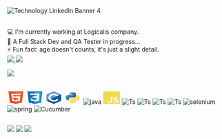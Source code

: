 
![Technology LinkedIn Banner 4](https://github.com/alisson-t-bucchi/alisson-t-bucchi/assets/162882339/6e3cdf03-b273-4b34-904b-ed9e73c774ef)

<br>
💻 I’m currently working at Logicalis company. <br>
📖 A Full Stack Dev and QA Tester in progress... <br>
⚡ Fun fact: age doesn't counts, it's just a slight detail.
<br>

<div>
<a href="https://beacons.ai/AliBucchi">
<img height="130em" src="https://github-readme-stats-sigma-five.vercel.app/api?username=alisson-t-bucchi&show_icons=true&theme=tokyonight&include_all_commits=true&count_private=true"/>
<img height="130em" src="https://github-readme-stats.vercel.app/api/top-langs/?username=alisson-t-bucchi&layout=compact&langs_count=20&theme=outrun"/>
</div>
    
[![](https://visitcount.itsvg.in/api?id=alisson.t.bucchi&label=Profile%20Views&pretty=true)](https://visitcount.itsvg.in)
<!-- Proudly created with GPRM ( https://gprm.itsvg.in ) -->
<div style="display: inline_block"><br>
  <img align="centre" alt="HTML" height="30" width="40" src="https://raw.githubusercontent.com/devicons/devicon/master/icons/html5/html5-original.svg">
  <img align="centre" alt="CSS" height="30" width="40" src="https://raw.githubusercontent.com/devicons/devicon/master/icons/css3/css3-original.svg">
  <img align="centre" alt="C" height="30" width="40" src="https://raw.githubusercontent.com/devicons/devicon/master/icons/c/c-original.svg">
  <img align="centre" alt="Python" height="30" width="40" src="https://raw.githubusercontent.com/devicons/devicon/master/icons/python/python-original.svg">
  <img align="centre" alt="java" height="30" width="40" src="https://cdn.jsdelivr.net/gh/devicons/devicon/icons/java/java-original.svg">
  <img align="centre" alt="Js" height="30" width="40" src="https://raw.githubusercontent.com/devicons/devicon/master/icons/javascript/javascript-plain.svg">
  <img align="centre" alt="Ts" height="30" width="40" src="https://cdn.jsdelivr.net/gh/devicons/devicon/icons/typescript/typescript-original.svg" />
  <img align="centre" alt="Ts" height="30" width="40" src="https://cdn.jsdelivr.net/gh/devicons/devicon/icons/react/react-original.svg" />
  <img align="centre" alt="Ts" height="30" width="40" src="https://cdn.jsdelivr.net/gh/devicons/devicon/icons/mongodb/mongodb-original.svg" />
  <img align="centre" alt="Ts" height="30" width="40" src="https://cdn.jsdelivr.net/gh/devicons/devicon/icons/jest/jest-plain.svg" />
  <img align="centre" alt="selenium" height="30" width="40" src="https://cdn.jsdelivr.net/gh/devicons/devicon/icons/selenium/selenium-original.svg">
  <img align="centre" alt="spring" height="30" width="40" src="https://cdn.jsdelivr.net/gh/devicons/devicon/icons/spring/spring-original-wordmark.svg">
  <src="https://media.discordapp.net/attachments/639956127056134178/890373478988013628/Publicacoes_Instagram_1_1.png?width=676&height=676">
  <img align="centre" alt="Cucumber" height="30" width="40" src="https://cdn.jsdelivr.net/gh/devicons/devicon/icons/cucumber/cucumber-plain.svg">
</div>

##

<div> 
  <a href="https://www.instagram.com/alissont.bucchi/?next=%2F" target="_blank"><img src="https://img.shields.io/badge/-Instagram-%23E4405F?style=for-the-badge&logo=instagram&logoColor=white" target="_blank"></a>
  <a href = "mailto:alisson.bucchi@gmail.com"><img src="https://img.shields.io/badge/-Gmail-%23333?style=for-the-badge&logo=gmail&logoColor=white" target="_blank"></a>
  <a href="https://www.linkedin.com/in/alisson-t-bucchi-626a2120b/" target="_blank"><img src="https://img.shields.io/badge/-LinkedIn-%230077B5?style=for-the-badge&logo=linkedin&logoColor=white" target="_blank"></a> 
</div>
